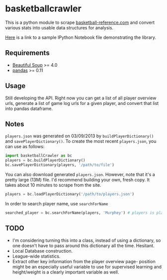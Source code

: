 basketballcrawler
==================

This is a python module to scrape [basketball-reference.com](http://www.basketball-reference.com/) and convert various
stats into usable data structures for analysis.

[Here](https://github.com/andrewgiessel/basketballcrawler/blob/master/basketball_scraper_notebook.ipynb) is a link to a
sample IPython Notebook file demonstrating the library.


Requirements
------------

- [Beautiful Soup](http://www.crummy.com/software/BeautifulSoup/bs4/doc/#) >= 4.0
- [pandas](http://pandas.pydata.org/) >= 0.11


Usage
-----

Still developing the API.  Right now you can get a list of all player overview urls, generate a list of game log urls for
a given player, and convert that list into pandas dataframe.


Notes
-----

`players.json` was generated on 03/09/2013 by `buildPlayerDictionary()` and `savePlayerDictionary()`.
To create the most recent `players.json`, you can use as follows:

```python
import basketballCrawler as bc
players = bc.buildPlayerDictionary()
bc.savePlayerDictionary(players, '/path/to/file')
```

You can also download generated `players.json`. However, note that it's a pretty large (13M) file.
I'd recommend building your own, fresh copy. It takes about 10 minutes to scrape from the site.

```python
players = bc.loadPlayerDictionary('/path/to/players.json')
```

In order to search player name, use `searchForName`

```python
searched_player = bc.searchForName(players, 'Murphey') # players is player dictionary
```


TODO
----

- I'm considering turning this into a class, instead of using a dictionary, so one doesn't have to pass around this dictionary all the time.  Hesitant.
- Local Database construction.
- League-wide statistics.
- Extract other key information from the player overview page- position might be an especially useful variable to use for supervised learning and height/weight is a clearly important variable as well.
